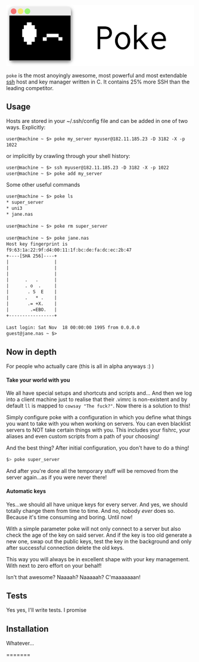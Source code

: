 ![Poke Logo](shell_sc_313.png)

`poke` is the most anoyingly awesome, most powerful and most extendable [ssh][ssh] host and key manager written in C. It contains 25% more SSH than the leading competitor.

## Usage

Hosts are stored in your ~/.ssh/config file and can be added in one of two ways. Explicitly:

```console
user@machine ~ $> poke my_server myuser@182.11.185.23 -D 3182 -X -p 1022
```

or implicitly by crawling through your shell history:

```console
user@machine ~ $> ssh myuser@182.11.185.23 -D 3182 -X -p 1022
user@machine ~ $> poke add my_server
```

Some other useful commands

```console
user@machine ~ $> poke ls
* super_server
* uni3
* jane.nas

user@machine ~ $> poke rm super_server

user@machine ~ $> poke jane.nas
Host key fingerprint is f9:63:1a:22:9f:d4:00:11:1f:bc:de:fa:dc:ec:2b:47
+----[SHA 256]----+
|                 |
|                 |
|                 |
|      .   .      |
|      . o  .     |
|       . S  E    |
|      .   * .    |
|       .= +X.    |
|        .=EBO.   |
+-----------------+

Last login: Sat Nov  18 00:00:00 1995 from 0.0.0.0
guest@jane.nas ~ $>
```

## Now in depth

For people who actually care (this is all in alpha anyways :) )

#### Take your world with you

We all have special setups and shortcuts and scripts and...
And then we log into a client machine just to realise that their .vimrc is non-existent and by default `ll` is mapped to `cowsay "The fuck?"`. Now there is a solution to this!

Simply configure poke with a configuration in which you define what things you want to take with you when working on servers. You can even blacklist servers to NOT take certain things with you. This includes your fishrc, your aliases and even custom scripts from a path of your choosing!

And the best thing? After initial configuration, you don't have to do a thing!

```bash
$> poke super_server
```

And after you're done all the temporary stuff will be removed from the server again...as if you were never there!

#### Automatic keys

Yes...we should all have unique keys for every server. And yes, we should totally change them from time to time. And no, nobody *ever* does so. Because it's time consuming and boring. Until now!

With a simple parameter poke will not only connect to a server but also check the age of the key on said server. And if the key is too old generate a new one, swap out the public keys, test the key in the background and only after successful connection delete the old keys.

This way you will always be in excellent shape with your key management. With next to zero effort on your behalf!

Isn't that awesome? Naaaah? Naaaaah? C'maaaaaaan!


## Tests

Yes yes, I'll write tests. I promise

## Installation

Whatever...

[rustlang]: http://rustlang.org/
[ssh]: https://wikipedia.org/wiki/Secure_Shell
=======
